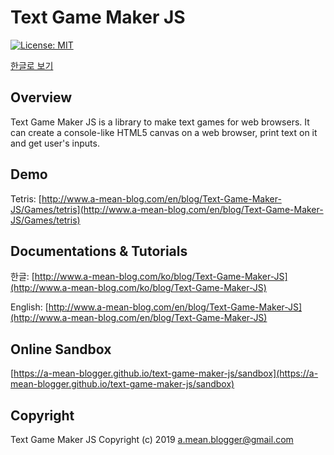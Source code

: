 Text Game Maker JS
=====
[![License: MIT](https://img.shields.io/badge/License-MIT-yellow.svg)](https://opensource.org/licenses/MIT)

[한글로 보기](README.ko.md)

## Overview

Text Game Maker JS is a library to make text games for web browsers. It can create a console-like HTML5 canvas on a web browser,  print text on it and get user's inputs.

## Demo

Tetris: [http://www.a-mean-blog.com/en/blog/Text-Game-Maker-JS/Games/tetris](http://www.a-mean-blog.com/en/blog/Text-Game-Maker-JS/Games/tetris)

## Documentations & Tutorials

한글: [http://www.a-mean-blog.com/ko/blog/Text-Game-Maker-JS](http://www.a-mean-blog.com/ko/blog/Text-Game-Maker-JS)

English: [http://www.a-mean-blog.com/en/blog/Text-Game-Maker-JS](http://www.a-mean-blog.com/en/blog/Text-Game-Maker-JS)

## Online Sandbox

[https://a-mean-blogger.github.io/text-game-maker-js/sandbox](https://a-mean-blogger.github.io/text-game-maker-js/sandbox)

## Copyright

Text Game Maker JS Copyright (c) 2019 a.mean.blogger@gmail.com
